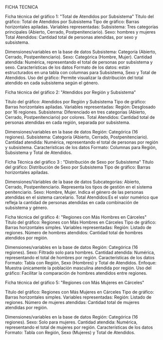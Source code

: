 FICHA TECNICA

Ficha técnica del gráfico 1: "Total de Atendidos por Subsistema"
Título del gráfico: Total de Atendidos por Subsistema
Tipo de gráfico: Barras horizontales apiladas.
Variables representadas:
Subsistema: Tres categorías principales (Abierto, Cerrado, Postpenitenciario).
Sexo: hombres y mujeres 
Total Atendidos: Cantidad total de personas atendidas, por sexo y subsistema.

Dimensiones/variables en la base de datos
Subsistema: Categoría (Abierto, Cerrado, Postpenitenciario).
Sexo: Categórica (Hombre, Mujer).
Cantidad atendida: Numérica, representando el total de personas por subsistema y sexo.
Características de los datos
Formato de los datos: están estructurados en una tabla con columnas para Subsistema, Sexo y Total de Atendidos.
Uso del gráfico: Permite visualizar la distribución del total atendido en cada subsistema según el género.


Ficha técnica del gráfico 2: "Atendidos por Región y Subsistema"

Título del gráfico: Atendidos por Región y Subsistema
Tipo de gráfico: Barras horizontales apiladas.
Variables representadas:
Región: Desglosado por 16 regiones.
Subsistema: Diferenciado en tres categorías (Abierto, Cerrado, Postpenitenciario) por colores.
Total Atendidos: Cantidad total de personas atendidas en cada región, separada por subsistema.

Dimensiones/variables en la base de datos
Región: Categórica (16 regiones).
Subsistema: Categoría (Abierto, Cerrado, Postpenitenciario).
Cantidad atendida: Numérica, representando el total de personas por región y subsistema.
Características de los datos
Formato: Columnas para Región, Subsistema y Total de Atendidos.


Ficha Técnica del gráfico 3 : "Distribución de Sexo por Subsistema"
Título del gráfico: Distribución de Sexo por Subsistema
Tipo de gráfico: Barras horizontales apiladas.

Dimensiones/Variables de la base de datos
Subcategorías: Abierto, Cerrado, Postpenitenciario.
Representa los tipos de gestión en el sistema penitenciario.
Sexo: Hombre, Mujer.
Indica el género de las personas atendidas en el sistema carcelario.
Total Atendidos:Es el valor numérico que refleja la cantidad de personas atendidas en cada combinación de subsistema y género.


Ficha técnica del gráfico 4: "Regiones con Más Hombres en Cárceles"
Título del gráfico: Regiones con Más Hombres en Cárceles
Tipo de gráfico: Barras horizontales simples.
Variables representadas:
Región: Listado de regiones.
Número de hombres atendidos: Cantidad total de hombres atendidos por región.

Dimensiones/variables en la base de datos
Región: Categórica (16 regiones).
Sexo: Filtrado solo para hombres.
Cantidad atendida: Numérica, representando el total de hombres por región.
Características de los datos
Formato: Tabla con Región, Sexo (Hombres) y Total de Atendidos.
Enfoque: Muestra únicamente la población masculina atendida por región.
Uso del gráfico: Facilitar la comparación de hombres atendidos entre regiones.

Ficha técnica del gráfico 5: "Regiones con Más Mujeres en Cárceles"

Título del gráfico: Regiones con Más Mujeres en Cárceles
Tipo de gráfico: Barras horizontales simples.
Variables representadas:
Región: Listado de regiones.
Número de mujeres atendidas: Cantidad total de mujeres atendidas por región.

Dimensiones/variables en la base de datos
Región: Categórica (16 regiones).
Sexo: Solo para mujeres.
Cantidad atendida: Numérica, representando el total de mujeres por región.
Características de los datos
Formato: Tabla con Región, Sexo (Mujeres) y Total de Atendidos.


